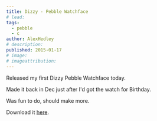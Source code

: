 ```yaml
---
title: Dizzy - Pebble Watchface
# lead:
tags:
  - pebble
  - c
author: AlexHedley
# description:
published: 2015-01-17
# image:
# imageattribution:
---
```


Released my first Dizzy Pebble Watchface today.

Made it back in Dec just after I'd got the watch for Birthday.

Was fun to do, should make more.

Download it [here](https://apps.getpebble.com/applications/54ba785a05d4eef95600003e).
